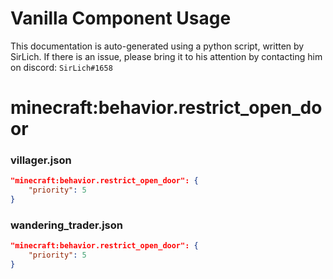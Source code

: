 # Vanilla Component Usage
This documentation is auto-generated using a python script, written by SirLich. If there is an issue, please bring it to his attention by contacting him on discord: `SirLich#1658`

# minecraft:behavior.restrict_open_door
### villager.json
```JSON
"minecraft:behavior.restrict_open_door": {
    "priority": 5
}
```

### wandering_trader.json
```JSON
"minecraft:behavior.restrict_open_door": {
    "priority": 5
}
```

